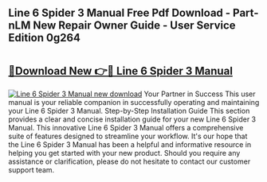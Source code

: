 ## Line 6 Spider 3 Manual Free Pdf Download - Part-nLM New Repair Owner Guide - User Service Edition 0g264

# <h2><a href="http://bc16248.oget.top/?id=Line+6+Spider+3+Manual">🔗Download New 👉🔴 Line 6 Spider 3 Manual</a></h2>

[![Line 6 Spider 3 Manual new download](https://i.imgur.com/5g1atiW.png)](http://bc16248.oget.top/?id=Line+6+Spider+3+Manual)
Your Partner in Success This user manual is your reliable companion in successfully operating and maintaining your Line 6 Spider 3 Manual. Step-by-Step Installation Guide This section provides a clear and concise installation guide for your new Line 6 Spider 3 Manual. This innovative Line 6 Spider 3 Manual offers a comprehensive suite of features designed to streamline your workflow. It's our hope that the Line 6 Spider 3 Manual has been a helpful and informative resource in helping you get started with your new product. Should you require any assistance or clarification, please do not hesitate to contact our customer support team.
